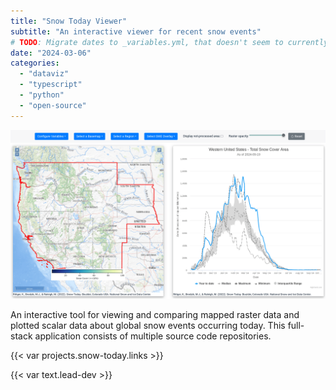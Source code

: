 ```yaml
---
title: "Snow Today Viewer"
subtitle: "An interactive viewer for recent snow events"
# TODO: Migrate dates to _variables.yml, that doesn't seem to currently be supported.
date: "2024-03-06"
categories:
  - "dataviz"
  - "typescript"
  - "python"
  - "open-source"
---
```


![Snow Today Viewer screenshot](snow-today-screenshot.png)

An interactive tool for viewing and comparing mapped raster data and plotted scalar
data about global snow events occurring today. This full-stack application consists of
multiple source code repositories.

{{< var projects.snow-today.links >}}

{{< var text.lead-dev >}}
